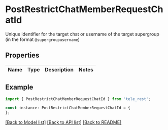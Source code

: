 # PostRestrictChatMemberRequestChatId

Unique identifier for the target chat or username of the target supergroup (in the format `@supergroupusername`)

## Properties

Name | Type | Description | Notes
------------ | ------------- | ------------- | -------------

## Example

```typescript
import { PostRestrictChatMemberRequestChatId } from 'tele_rest';

const instance: PostRestrictChatMemberRequestChatId = {
};
```

[[Back to Model list]](../README.md#documentation-for-models) [[Back to API list]](../README.md#documentation-for-api-endpoints) [[Back to README]](../README.md)
